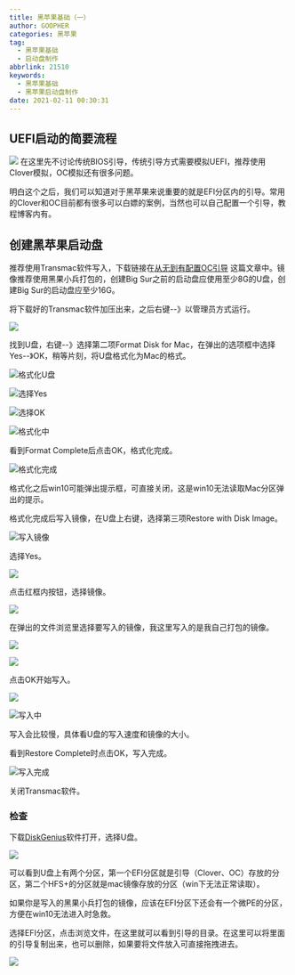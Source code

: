 ```yaml
---
title: 黑苹果基础（一）
author: GOOPHER
categories: 黑苹果
tag:
  - 黑苹果基础
  - 启动盘制作
abbrlink: 21510
keywords:
  - 黑苹果基础
  - 黑苹果启动盘制作
date: 2021-02-11 00:30:31
---
```


## UEFI启动的简要流程

![](https://cdn.jsdelivr.net/gh/Goopher97/tuchuang@master/img/QQ%E6%88%AA%E5%9B%BE20210211013533.png)
在这里先不讨论传统BIOS引导，传统引导方式需要模拟UEFI，推荐使用Clover模拟，OC模拟还有很多问题。

明白这个之后，我们可以知道对于黑苹果来说重要的就是EFI分区内的引导。常用的Clover和OC目前都有很多可以白嫖的案例，当然也可以自己配置一个引导，教程博客内有。

## 创建黑苹果启动盘

推荐使用Transmac软件写入，下载链接在[从无到有配置OC引导](https://goopher97-github-io.vercel.app/2020/12/25/congwudaoyoupeizhiocyindao/) 这篇文章中。镜像推荐使用黑果小兵打包的，创建Big Sur之前的启动盘应使用至少8G的U盘，创建Big Sur的启动盘应至少16G。

将下载好的Transmac软件加压出来，之后右键--》以管理员方式运行。

![](https://cdn.jsdelivr.net/gh/Goopher97/tuchuang@master/img/QQ%E6%88%AA%E5%9B%BE20210210234555.png)

找到U盘，右键--》选择第二项Format Disk for Mac，在弹出的选项框中选择Yes--》OK，稍等片刻，将U盘格式化为Mac的格式。

![格式化U盘](https://cdn.jsdelivr.net/gh/Goopher97/tuchuang@master/img/QQ%E6%88%AA%E5%9B%BE20210210234739.png)

![选择Yes](https://cdn.jsdelivr.net/gh/Goopher97/tuchuang@master/img/QQ%E6%88%AA%E5%9B%BE20210210234944.png)

![选择OK](https://cdn.jsdelivr.net/gh/Goopher97/tuchuang@master/img/QQ%E6%88%AA%E5%9B%BE20210210235107.png)

![格式化中](https://cdn.jsdelivr.net/gh/Goopher97/tuchuang@master/img/QQ%E6%88%AA%E5%9B%BE20210210235134.png)

看到Format Complete后点击OK，格式化完成。

![格式化完成](https://cdn.jsdelivr.net/gh/Goopher97/tuchuang@master/img/QQ%E6%88%AA%E5%9B%BE20210210235223.png)

格式化之后win10可能弹出提示框，可直接关闭，这是win10无法读取Mac分区弹出的提示。

格式化完成后写入镜像，在U盘上右键，选择第三项Restore with Disk Image。

![写入镜像](https://cdn.jsdelivr.net/gh/Goopher97/tuchuang@master/img/QQ%E6%88%AA%E5%9B%BE20210210235526.png)

选择Yes。

![](https://cdn.jsdelivr.net/gh/Goopher97/tuchuang@master/img/QQ%E6%88%AA%E5%9B%BE20210210235634.png)

点击红框内按钮，选择镜像。

![](https://cdn.jsdelivr.net/gh/Goopher97/tuchuang@master/img/QQ%E6%88%AA%E5%9B%BE20210210235723.png)

在弹出的文件浏览里选择要写入的镜像，我这里写入的是我自己打包的镜像。

![](https://cdn.jsdelivr.net/gh/Goopher97/tuchuang@master/img/QQ%E6%88%AA%E5%9B%BE20210210235818.png)

![](https://cdn.jsdelivr.net/gh/Goopher97/tuchuang@master/img/QQ%E6%88%AA%E5%9B%BE20210210235945.png)

点击OK开始写入。

![](https://cdn.jsdelivr.net/gh/Goopher97/tuchuang@master/img/QQ%E6%88%AA%E5%9B%BE20210211000016.png)

![写入中](https://cdn.jsdelivr.net/gh/Goopher97/tuchuang@master/img/QQ%E6%88%AA%E5%9B%BE20210211000045.png)

写入会比较慢，具体看U盘的写入速度和镜像的大小。

看到Restore Complete时点击OK，写入完成。

![写入完成](https://cdn.jsdelivr.net/gh/Goopher97/tuchuang@master/img/QQ%E6%88%AA%E5%9B%BE20210211001201.png)

关闭Transmac软件。

### 检查

下载[DiskGenius](https://www.diskgenius.cn/download.php)软件打开，选择U盘。

![](https://cdn.jsdelivr.net/gh/Goopher97/tuchuang@master/img/QQ%E6%88%AA%E5%9B%BE20210211001552.png)

可以看到U盘上有两个分区，第一个EFI分区就是引导（Clover、OC）存放的分区，第二个HFS+的分区就是mac镜像存放的分区（win下无法正常读取）。

如果你是写入的黑果小兵打包的镜像，应该在EFI分区下还会有一个微PE的分区，方便在win10无法进入时急救。

选择EFI分区，点击浏览文件，在这里就可以看到引导的目录。在这里可以将里面的引导复制出来，也可以删除，如果要将文件放入可直接拖拽进去。

![](https://cdn.jsdelivr.net/gh/Goopher97/tuchuang@master/img/QQ%E6%88%AA%E5%9B%BE20210211002324.png)  
